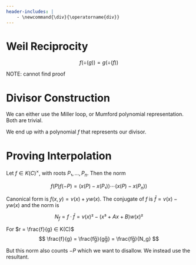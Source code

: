 ```yaml
---
header-includes: |
    - \newcommand{\div}{\operatorname{div}}
---
```


# Weil Reciprocity

$$ f(\div(g)) = g(\div(f)) $$

NOTE: cannot find proof

# Divisor Construction

We can either use the Miller loop, or Mumford polynomial representation.
Both are trivial.

We end up with a polynomial $f$ that represents our divisor.

# Proving Interpolation

Let $f ∈ K(C)^×$, with roots $P₁, …, P_n$. Then the norm

$$ f(P) f(-P) = (x(P) - x(P₁)) ⋯ (x(P) - x(P_n)) $$

Canonical form is $f(x, y) = v(x) + yw(x)$.
The conjugate of $f$ is $\bar{f} = v(x) - yw(x)$ and the norm is

$$ N_f = f·\bar{f} = v(x)² - (x³ + Ax + B)w(x)² $$

For $r = \frac{f}{g} ∈ K(C)$
$$ \frac{f}{g} = \frac{fg̅}{gg̅} = \frac{fg̅}{N_g} $$

But this norm also counts $-P$ which we want to disallow.
We instead use the resultant.

